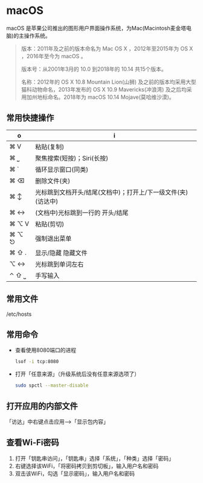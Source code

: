 # macOS

macOS 是苹果公司推出的图形用户界面操作系统，为Mac(Macintosh麦金塔电脑)的主操作系统。

> 版本：2011年及之前的版本命名为 Mac OS X ，2012年至2015年为 OS X ，2016年至今为 macOS 。
>
> 版本号：从2001年3月的 10.0 到2018年的 10.14 共15个版本。
>
> 名称：2012年的 OS X 10.8 Mountain Lion(山狮) 及之前的版本均采用大型猫科动物命名，2013年发布的 OS X 10.9 Mavericks(冲浪湾) 及之后均采用加州地标命名。2018年为 macOS 10.14 Mojave(莫哈维沙漠)。

## 常用快捷操作

o | i
-|-
⌘ V | 粘贴(复制)
⌘ ⎵ | 聚焦搜索(短按)；Siri(长按)
⌘ ` | 循环显示窗口(同类)
⌘ ⌫ | 删除文件(夹)
⌘ ↕ | 光标跳到文档开头/结尾(文档中)；打开上/下一级文件(夹)(访达中)
⌘ ↔ | (文档中)光标跳到一行的 开头/结尾
⌘ ⌥ V | 粘贴(剪切)
⌘ ⌥ ⎋ | 强制退出菜单
⌘ ⇧ . | 显示/隐藏 隐藏文件
⌥ ↔ | 光标跳到单词左右
⌃ ⇧ ⎵ | 手写输入

## 常用文件

/etc/hosts

## 常用命令

- 查看使用8080端口的进程
    ```sh
    lsof -i tcp:8080
    ```
- 打开「任意来源」（升级系统后没有任意来源选项了）
    ```sh
    sudo spctl --master-disable
    ```

## 打开应用的内部文件

「访达」中右键点击应用-->「显示包内容」

## 查看Wi-Fi密码

1. 打开「钥匙串访问」，「钥匙串」选择「系统」，「种类」选择「密码」
2. 右键选择该WiFi，「将密码拷贝到剪切板」，输入用户名和密码
3. 双击该WiFi，勾选「显示密码」，输入用户名和密码
